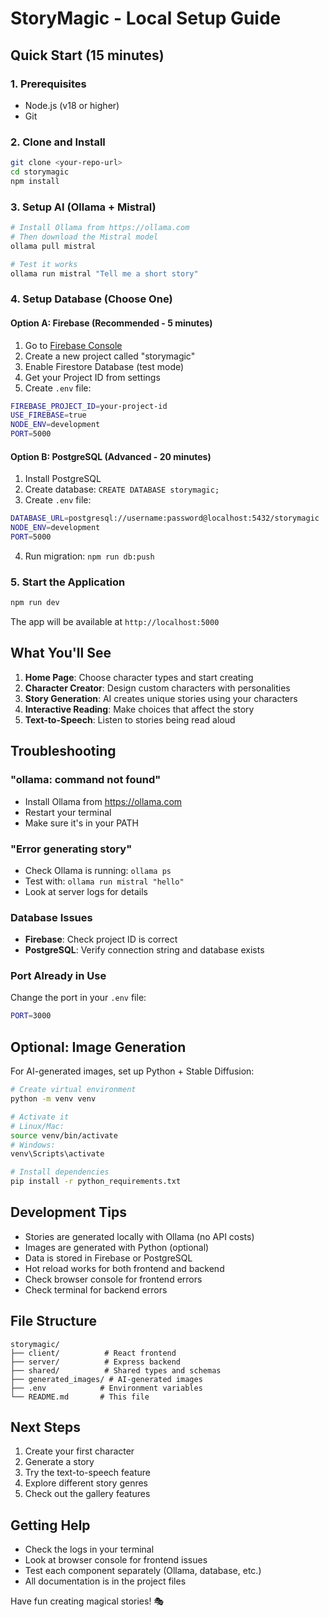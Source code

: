 # StoryMagic - Local Setup Guide

## Quick Start (15 minutes)

### 1. Prerequisites
- Node.js (v18 or higher)
- Git

### 2. Clone and Install
```bash
git clone <your-repo-url>
cd storymagic
npm install
```

### 3. Setup AI (Ollama + Mistral)
```bash
# Install Ollama from https://ollama.com
# Then download the Mistral model
ollama pull mistral

# Test it works
ollama run mistral "Tell me a short story"
```

### 4. Setup Database (Choose One)

#### Option A: Firebase (Recommended - 5 minutes)
1. Go to [Firebase Console](https://console.firebase.google.com/)
2. Create a new project called "storymagic"
3. Enable Firestore Database (test mode)
4. Get your Project ID from settings
5. Create `.env` file:
```bash
FIREBASE_PROJECT_ID=your-project-id
USE_FIREBASE=true
NODE_ENV=development
PORT=5000
```

#### Option B: PostgreSQL (Advanced - 20 minutes)
1. Install PostgreSQL
2. Create database: `CREATE DATABASE storymagic;`
3. Create `.env` file:
```bash
DATABASE_URL=postgresql://username:password@localhost:5432/storymagic
NODE_ENV=development
PORT=5000
```
4. Run migration: `npm run db:push`

### 5. Start the Application
```bash
npm run dev
```

The app will be available at `http://localhost:5000`

## What You'll See

1. **Home Page**: Choose character types and start creating
2. **Character Creator**: Design custom characters with personalities
3. **Story Generation**: AI creates unique stories using your characters
4. **Interactive Reading**: Make choices that affect the story
5. **Text-to-Speech**: Listen to stories being read aloud

## Troubleshooting

### "ollama: command not found"
- Install Ollama from https://ollama.com
- Restart your terminal
- Make sure it's in your PATH

### "Error generating story"
- Check Ollama is running: `ollama ps`
- Test with: `ollama run mistral "hello"`
- Look at server logs for details

### Database Issues
- **Firebase**: Check project ID is correct
- **PostgreSQL**: Verify connection string and database exists

### Port Already in Use
Change the port in your `.env` file:
```bash
PORT=3000
```

## Optional: Image Generation

For AI-generated images, set up Python + Stable Diffusion:

```bash
# Create virtual environment
python -m venv venv

# Activate it
# Linux/Mac:
source venv/bin/activate
# Windows:
venv\Scripts\activate

# Install dependencies
pip install -r python_requirements.txt
```

## Development Tips

- Stories are generated locally with Ollama (no API costs)
- Images are generated with Python (optional)
- Data is stored in Firebase or PostgreSQL
- Hot reload works for both frontend and backend
- Check browser console for frontend errors
- Check terminal for backend errors

## File Structure
```
storymagic/
├── client/          # React frontend
├── server/          # Express backend
├── shared/          # Shared types and schemas
├── generated_images/ # AI-generated images
├── .env            # Environment variables
└── README.md       # This file
```

## Next Steps

1. Create your first character
2. Generate a story
3. Try the text-to-speech feature
4. Explore different story genres
5. Check out the gallery features

## Getting Help

- Check the logs in your terminal
- Look at browser console for frontend issues
- Test each component separately (Ollama, database, etc.)
- All documentation is in the project files

Have fun creating magical stories! 🎭